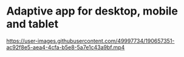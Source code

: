 # Adaptive app for desktop, mobile and tablet

https://user-images.githubusercontent.com/49997734/190657351-ac92f8e5-aea4-4cfa-b5e8-5a7e1c43a9bf.mp4


